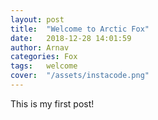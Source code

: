 ```yaml
---
layout: post
title:  "Welcome to Arctic Fox"
date:   2018-12-28 14:01:59
author: Arnav 
categories: Fox
tags:	welcome
cover:  "/assets/instacode.png"
---
```


This is my first post!
